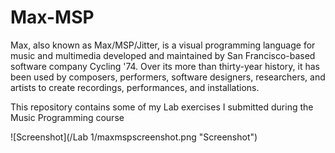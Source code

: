 # Max-MSP
Max, also known as Max/MSP/Jitter, is a visual programming language for music and multimedia developed and maintained by San Francisco-based software company Cycling '74. Over its more than thirty-year history, it has been used by composers, performers, software designers, researchers, and artists to create recordings, performances, and installations.

This repository contains some of my Lab exercises I submitted during the Music Programming course

![Screenshot](/Lab 1/maxmspscreenshot.png "Screenshot")
